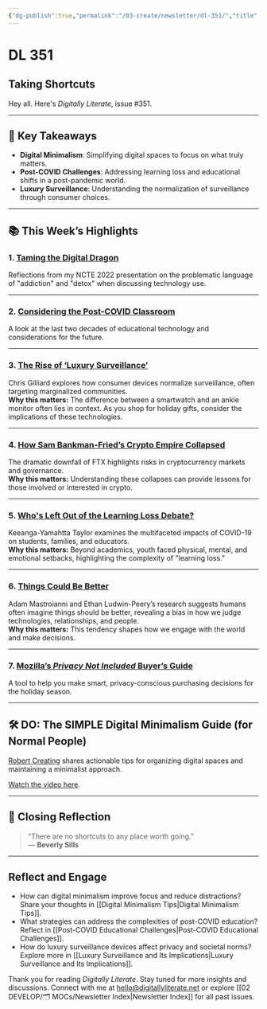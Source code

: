 ```yaml
---
{"dg-publish":true,"permalink":"/03-create/newsletter/dl-351/","title":"Taking Shortcuts","tags":["education","facebook","futures","identity","misinformation","post-covid","privacy","digital-minimalism","privacy","education","misinformation","GPT-3"],"created":"2022-11-26","updated":"2022-11-26"}
---
```



# DL 351

## Taking Shortcuts

Hey all. Here's _Digitally Literate_, issue #351.

---

## 🔖 Key Takeaways

- **Digital Minimalism**: Simplifying digital spaces to focus on what truly matters.  
- **Post-COVID Challenges**: Addressing learning loss and educational shifts in a post-pandemic world.  
- **Luxury Surveillance**: Understanding the normalization of surveillance through consumer choices.

---

## 📚 This Week’s Highlights

### 1. **[Taming the Digital Dragon](https://wiobyrne.com/taming-the-digital-dragon/)**  
Reflections from my NCTE 2022 presentation on the problematic language of "addiction" and "detox" when discussing technology use.  

---

### 2. **[Considering the Post-COVID Classroom](https://wiobyrne.com/considering-the-post-covid-classroom/)**  
A look at the last two decades of educational technology and considerations for the future.  

---

### 3. **[The Rise of ‘Luxury Surveillance’](https://www.theatlantic.com/technology/archive/2022/10/amazon-tracking-devices-surveillance-state/671772/)**  
Chris Gilliard explores how consumer devices normalize surveillance, often targeting marginalized communities.  
**Why this matters:** The difference between a smartwatch and an ankle monitor often lies in context. As you shop for holiday gifts, consider the implications of these technologies.

---

### 4. **[How Sam Bankman-Fried’s Crypto Empire Collapsed](https://www.nytimes.com/2022-11-14/technology/ftx-sam-bankman-fried-crypto-bankruptcy.html)**  
The dramatic downfall of FTX highlights risks in cryptocurrency markets and governance.  
**Why this matters:** Understanding these collapses can provide lessons for those involved or interested in crypto.

---

### 5. **[Who's Left Out of the Learning Loss Debate?](https://www.newyorker.com/news/essay/whos-left-out-of-the-learning-loss-debate)**  
Keeanga-Yamahtta Taylor examines the multifaceted impacts of COVID-19 on students, families, and educators.  
**Why this matters:** Beyond academics, youth faced physical, mental, and emotional setbacks, highlighting the complexity of "learning loss."

---

### 6. **[Things Could Be Better](https://experimentalhistory.substack.com/p/things-could-be-better)**  
Adam Mastroianni and Ethan Ludwin-Peery’s research suggests humans often imagine things should be better, revealing a bias in how we judge technologies, relationships, and people.  
**Why this matters:** This tendency shapes how we engage with the world and make decisions.

---

### 7. **[Mozilla’s *Privacy Not Included* Buyer’s Guide](https://foundation.mozilla.org/en/privacynotincluded/)**  
A tool to help you make smart, privacy-conscious purchasing decisions for the holiday season.  

---

## 🛠️ DO: The SIMPLE Digital Minimalism Guide (for Normal People)

[Robert Creating](https://www.youtube.com/@RobertCreating) shares actionable tips for organizing digital spaces and maintaining a minimalist approach.  

[Watch the video here](https://www.youtube.com/watch?v=VDckdln4hck).

---

## 🌟 Closing Reflection

> “There are no shortcuts to any place worth going.”  
> — **Beverly Sills**

---

## Reflect and Engage

- How can digital minimalism improve focus and reduce distractions? Share your thoughts in [[Digital Minimalism Tips\|Digital Minimalism Tips]].  
- What strategies can address the complexities of post-COVID education? Reflect in [[Post-COVID Educational Challenges\|Post-COVID Educational Challenges]].  
- How do luxury surveillance devices affect privacy and societal norms? Explore more in [[Luxury Surveillance and Its Implications\|Luxury Surveillance and Its Implications]].

Thank you for reading _Digitally Literate_. Stay tuned for more insights and discussions. Connect with me at [hello@digitallyliterate.net](mailto:hello@digitallyliterate.net) or explore [[02 DEVELOP/🗂️ MOCs/Newsletter Index\|Newsletter Index]] for all past issues.
